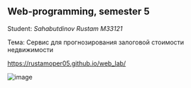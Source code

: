 ## Web-programming, semester 5

Student: _Sahabutdinov Rustam M33121_

Тема: Сервис для прогнозирования залоговой стоимости недвижимости

https://rustamoper05.github.io/web_lab/

![image](https://github.com/RustamOper05/web_lab/assets/88241357/a92c5f22-7751-49f1-8397-d859e09dd526)
